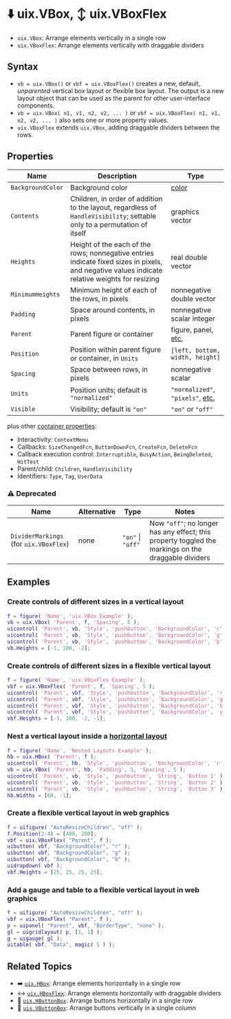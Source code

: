 # :arrow_down: uix.VBox, :arrow_up_down: uix.VBoxFlex

* `uix.VBox`: Arrange elements vertically in a single row
* `uix.VBoxFlex`: Arrange elements vertically with draggable dividers

## Syntax

* `vb = uix.VBox()` or `vbf = uix.VBoxFlex()` creates a new, default, *unparented* vertical box layout or flexible box layout. The output is a new layout object that can be used as the parent for other user-interface components.
* `vb = uix.VBox( n1, v1, n2, v2, ... )` or `vbf = uix.VBoxFlex( n1, v1, n2, v2, ... )` also sets one or more property values.
* `uix.VBoxFlex` extends `uix.VBox`, adding draggable dividers between the rows.

## Properties

| Name | Description | Type |
| --- | --- | --- |
| `BackgroundColor` | Background color | [color](https://www.mathworks.com/help/matlab/creating_plots/specify-plot-colors.html) |
| `Contents` | Children, in order of addition to the layout, regardless of `HandleVisibility`; settable only to a permutation of itself | graphics vector |
| `Heights` | Height of the each of the rows; nonnegative entries indicate fixed sizes in pixels, and negative values indicate relative weights for resizing | real double vector |
| `MinimumHeights` | Minimum height of each of the rows, in pixels | nonnegative double vector |
| `Padding` | Space around contents, in pixels | nonnegative scalar integer
| `Parent` | Parent figure or container | figure, panel, [etc.](https://www.mathworks.com/help/matlab/ref/matlab.ui.container.panel-properties.html#mw_e4809363-1f35-4bc7-89f8-36ed9cccb017) |
| `Position` | Position within parent figure or container, in `Units` | `[left, bottom, width, height]`  |
| `Spacing` | Space between rows, in pixels | nonnegative scalar |
| `Units` | Position units; default is `"normalized"` | `"normalized"`, `"pixels"`, [etc.](https://www.mathworks.com/help/matlab/ref/matlab.ui.container.panel-properties.html#bub8wap-1_sep_shared-Position) |
| `Visible` | Visibility; default is `"on"` | `"on"` or `"off"` |

plus other [container properties](https://www.mathworks.com/help/matlab/ref/matlab.ui.container.panel-properties.html):
* Interactivity: `ContextMenu`
* Callbacks: `SizeChangedFcn`, `ButtonDownFcn`, `CreateFcn`, `DeleteFcn`
* Callback execution control: `Interruptible`, `BusyAction`, `BeingDeleted`, `HitTest`
* Parent/child: `Children`, `HandleVisibility`
* Identifiers: `Type`, `Tag`, `UserData`

### :warning: Deprecated
| Name | Alternative | Type | Notes |
| --- | --- | --- | --- |
| `DividerMarkings` (for `uix.VBoxFlex`) | none | `"on"` \| `"off"` | Now `"off"`; no longer has any effect; this property toggled the markings on the draggable dividers |

## Examples

### Create controls of different sizes in a vertical layout

```matlab
f = figure( 'Name', 'uix.VBox Example' );
vb = uix.VBox( 'Parent', f, 'Spacing', 5 );
uicontrol( 'Parent', vb, 'Style', 'pushbutton', 'BackgroundColor', 'r' )
uicontrol( 'Parent', vb, 'Style', 'pushbutton', 'BackgroundColor', 'g' )
uicontrol( 'Parent', vb, 'Style', 'pushbutton', 'BackgroundColor', 'b' )
vb.Heights = [-1, 100, -2];
```

### Create controls of different sizes in a flexible vertical layout

```matlab
f = figure( 'Name', 'uix.VBoxFlex Example' );
vbf = uix.VBoxFlex( 'Parent', f, 'Spacing', 5 );
uicontrol( 'Parent', vbf, 'Style', 'pushbutton', 'BackgroundColor', 'r' )
uicontrol( 'Parent', vbf, 'Style', 'pushbutton', 'BackgroundColor', 'g' )
uicontrol( 'Parent', vbf, 'Style', 'pushbutton', 'BackgroundColor', 'b' )
uicontrol( 'Parent', vbf, 'Style', 'pushbutton', 'BackgroundColor', 'y' )
vbf.Heights = [-1, 100, -2, -1];
```

### Nest a vertical layout inside a [horizontal layout](uixHBox.md)

```matlab
f = figure( 'Name', 'Nested Layouts Example' );
hb = uix.HBox( 'Parent', f );
uicontrol( 'Parent', hb, 'Style', 'pushbutton', 'BackgroundColor', 'r' )
vb = uix.VBox( 'Parent', hb, 'Padding', 5, 'Spacing', 5 );
uicontrol( 'Parent', vb, 'Style', 'pushbutton', 'String', 'Button 1' )
uicontrol( 'Parent', vb, 'Style', 'pushbutton', 'String', 'Button 2' )
uicontrol( 'Parent', vb, 'Style', 'pushbutton', 'String', 'Button 3' )
hb.Widths = [60, -1];
```

### Create a flexible vertical layout in web graphics

```matlab
f = uifigure( "AutoResizeChildren", "off" );
f.Position(3:4) = [400, 200];
vbf = uix.VBoxFlex( "Parent", f );
uibutton( vbf, "BackgroundColor", "r" );
uibutton( vbf, "BackgroundColor", "g" );
uibutton( vbf, "BackgroundColor", "b" );
uidropdown( vbf );
vbf.Heights = [25, 25, 25, 25];
```

### Add a gauge and table to a flexible vertical layout in web graphics

```matlab
f = uifigure( "AutoResizeChildren", "off" );
vbf = uix.VBoxFlex( "Parent", f );
p = uipanel( "Parent", vbf, "BorderType", "none" );
gl = uigridlayout( p, [1, 1] );
g = uigauge( gl );
uitable( vbf, "Data", magic( 5 ) );
```

## Related Topics

* :arrow_right: [`uix.HBox`](uixHBox.md): Arrange elements horizontally in a single row
* :left_right_arrow: [`uix.HBoxFlex`](uixHBox.md): Arrange elements horizontally with draggable dividers
* :traffic_light: [`uix.HButtonBox`](uixHButtonBox.md): Arrange buttons horizontally in a single row
* :vertical_traffic_light: [`uix.VButtonBox`](uixVButtonBox.md): Arrange buttons vertically in a single column